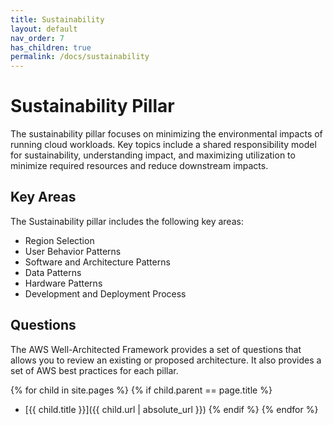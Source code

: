```yaml
---
title: Sustainability
layout: default
nav_order: 7
has_children: true
permalink: /docs/sustainability
---
```


# Sustainability Pillar

The sustainability pillar focuses on minimizing the environmental impacts of running cloud workloads. Key topics include a shared responsibility model for sustainability, understanding impact, and maximizing utilization to minimize required resources and reduce downstream impacts.

## Key Areas

The Sustainability pillar includes the following key areas:

- Region Selection
- User Behavior Patterns
- Software and Architecture Patterns
- Data Patterns
- Hardware Patterns
- Development and Deployment Process

## Questions

The AWS Well-Architected Framework provides a set of questions that allows you to review an existing or proposed architecture. It also provides a set of AWS best practices for each pillar.

{% for child in site.pages %}
  {% if child.parent == page.title %}
  - [{{ child.title }}]({{ child.url | absolute_url }})
  {% endif %}
{% endfor %}
